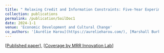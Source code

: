 ```yaml
---
title: " Relaxing Credit and Information Constraints: Five-Year Experimental Evidence from Tanzanian Agriculture"
collection: publications
permalink: /publication/SoilDoc1
date: 2024-1-1
venue: 'Economic Development and Cultural Change'
co_authors: '[Aurélie Harou](https://aurelieharou.com/), [Marshall Burke](http://web.stanford.edu/~mburke/), [David Lobell](https://profiles.stanford.edu/david-lobell), [Malgosia Madajewicz](https://people.climate.columbia.edu/users/profile/malgosia-madajewicz), [Christopher Magomba](https://basis.ucdavis.edu/people/christopher-magomba), [Hope Michelson](https://www.hopemichelson.org/), [Cheryl Palm](https://abe.ufl.edu/people/faculty/cheryl-palm/), and [Jiani Xue](https://marketing.wharton.upenn.edu/profile/jennyxue/)'
---
```

[[Published paper](https://www.journals.uchicago.edu/doi/10.1086/731589)], [[Coverage by MRR Innovation Lab](https://basis.ucdavis.edu/news/qa-hope-michelson)]
